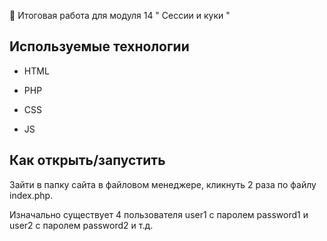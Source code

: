 🚀 Итоговая работа для модуля 14 " Сессии и куки "

## Используемые технологии

* HTML

* PHP

* CSS

* JS

## Как открыть/запустить

Зайти в папку сайта в файловом менеджере, кликнуть 2 раза по файлу index.php.

Изначально  существует 4 пользователя user1 с паролем password1 и user2 с паролем password2 и т.д.
